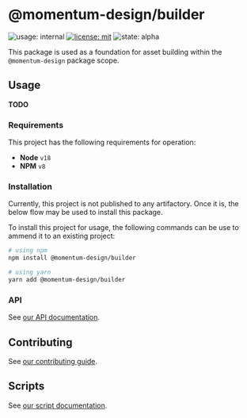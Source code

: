 # @momentum-design/builder

![usage: internal](https://img.shields.io/badge/Usage-Internal-orange?style=flat-square)
[![license: mit](https://img.shields.io/badge/License-MIT-blueviolet?style=flat-square)](https://github.com/momentum-design/momentum-design/blob/main/LICENSE)
![state: alpha](https://img.shields.io/badge/State-Alpha-blue?style=flat-square)

This package is used as a foundation for asset building within the `@momentum-design` package scope.

## Usage

**TODO**

### Requirements

This project has the following requirements for operation:

* **Node** `v18`
* **NPM** `v8`

### Installation

Currently, this project is not published to any artifactory. Once it is, the below flow may be used to install this package.

To install this project for usage, the following commands can be use to ammend it to an existing project:

```bash
# using npm
npm install @momentum-design/builder

# using yarn
yarn add @momentum-design/builder
```

### API

See [our API documentation](./docs/markdown/index.md).

## Contributing

See [our contributing guide](./CONTRIBUTING.md).

## Scripts

See [our script documentation](./SCRIPTS.md).
